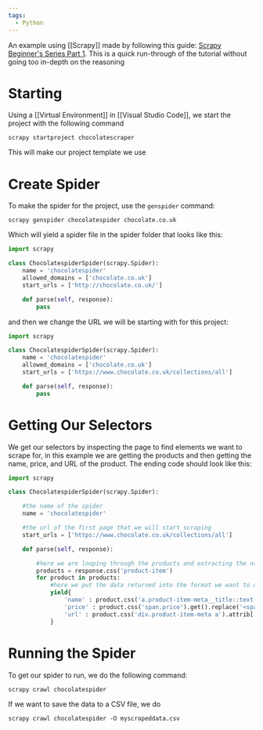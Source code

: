 ```yaml
---
tags:
  - Python
---
```

An example using [[Scrapy]] made by following this guide: [Scrapy Beginner's Series Part 1](https://scrapeops.io/python-scrapy-playbook/scrapy-beginners-guide/#step-2---setup-our-scrapy-project). This is a quick run-through of the tutorial without going too in-depth on the reasoning

# Starting
Using a [[Virtual Environment]] in [[Visual Studio Code]], we start the project with the following command
```
scrapy startproject chocolatescraper
```
This will make our project template we use

# Create Spider
To make the spider for the project, use the `genspider` command:
```
scrapy genspider chocolatespider chocolate.co.uk
```
Which will yield a spider file in the spider folder that looks like this:
```Python
import scrapy

class ChocolatespiderSpider(scrapy.Spider):
    name = 'chocolatespider'
    allowed_domains = ['chocolate.co.uk']
    start_urls = ['http://chocolate.co.uk/']

    def parse(self, response):
        pass

```
and then we change the URL we will be starting with for this project:
```Python
import scrapy

class ChocolatespiderSpider(scrapy.Spider):
    name = 'chocolatespider'
    allowed_domains = ['chocolate.co.uk']
    start_urls = ['https://www.chocolate.co.uk/collections/all']

    def parse(self, response):
        pass
```

# Getting Our Selectors
We get our selectors by inspecting the page to find elements we want to scrape for, in this example we are getting the products and then getting the name, price, and URL of the product. The ending code should look like this:
```Python
import scrapy 

class ChocolatespiderSpider(scrapy.Spider):

    #the name of the spider
    name = 'chocolatespider'

    #the url of the first page that we will start scraping
    start_urls = ['https://www.chocolate.co.uk/collections/all']

    def parse(self, response):

        #here we are looping through the products and extracting the name, price & url
        products = response.css('product-item')
        for product in products:
            #here we put the data returned into the format we want to output for our csv or json file
            yield{
                'name' : product.css('a.product-item-meta__title::text').get(),
                'price' : product.css('span.price').get().replace('<span class="price">\n              <span class="visually-hidden">Sale price</span>','').replace('</span>',''),
                'url' : product.css('div.product-item-meta a').attrib['href'],
            }
```

# Running the Spider
To get our spider to run, we do the following command:
```
scrapy crawl chocolatespider
```
If we want to save the data to a CSV file, we do 
```
scrapy crawl chocolatespider -O myscrapeddata.csv
```

